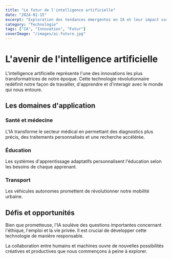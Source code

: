 ```yaml
---
title: "Le futur de l'intelligence artificielle"
date: "2024-01-15"
excerpt: "Exploration des tendances émergentes en IA et leur impact sur notre société future."
category: "Technologie"
tags: ["IA", "Innovation", "Futur"]
coverImage: "/images/ai-future.jpg"
---
```


# L'avenir de l'intelligence artificielle

L'intelligence artificielle représente l'une des innovations les plus transformatrices de notre époque. Cette technologie révolutionnaire redéfinit notre façon de travailler, d'apprendre et d'interagir avec le monde qui nous entoure.

## Les domaines d'application

### Santé et médecine
L'IA transforme le secteur médical en permettant des diagnostics plus précis, des traitements personnalisés et une recherche accélérée.

### Éducation
Les systèmes d'apprentissage adaptatifs personnalisent l'éducation selon les besoins de chaque apprenant.

### Transport
Les véhicules autonomes promettent de révolutionner notre mobilité urbaine.

## Défis et opportunités

Bien que prometteuse, l'IA soulève des questions importantes concernant l'éthique, l'emploi et la vie privée. Il est crucial de développer cette technologie de manière responsable.

La collaboration entre humains et machines ouvre de nouvelles possibilités créatives et productives que nous commençons à peine à explorer.
